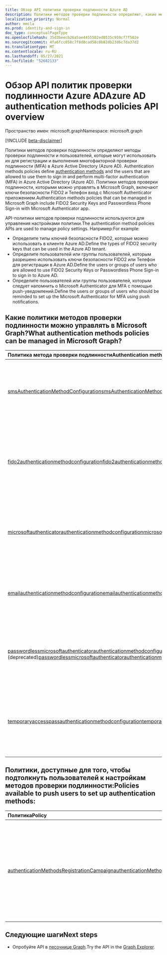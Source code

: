 ```yaml
---
title: Обзор API политики проверки подлинности Azure AD
description: Политики методов проверки подлинности определяют, какие методы проверки подлинности могут использоваться пользователями в Azure AD.
localization_priority: Normal
author: mmcla
ms.prod: identity-and-sign-in
doc_type: conceptualPageType
ms.openlocfilehash: 35d3beecb26a5ae4455502ed0535c959cf7f502e
ms.sourcegitcommit: 4fa6fcc058c7f8d8cad58c0b82db23d6c7da37d2
ms.translationtype: MT
ms.contentlocale: ru-RU
ms.lasthandoff: 05/27/2021
ms.locfileid: "52682133"
---
```

# <a name="azure-ad-authentication-methods-policies-api-overview"></a><span data-ttu-id="f1b8a-103">Обзор API политик проверки подлинности Azure AD</span><span class="sxs-lookup"><span data-stu-id="f1b8a-103">Azure AD authentication methods policies API overview</span></span>

<span data-ttu-id="f1b8a-104">Пространство имен: microsoft.graph</span><span class="sxs-lookup"><span data-stu-id="f1b8a-104">Namespace: microsoft.graph</span></span>

[!INCLUDE [beta-disclaimer](../../includes/beta-disclaimer.md)]

<span data-ttu-id="f1b8a-105">Политики методов проверки подлинности определяют методы проверки подлинности и пользователей, которые могут использовать их для регистрации и выполнения многофакторной проверки подлинности (MFA) в Azure Active Directory (Azure AD). [](/azure/active-directory/authentication/concept-authentication-methods)</span><span class="sxs-lookup"><span data-stu-id="f1b8a-105">Authentication methods policies define [authentication methods](/azure/active-directory/authentication/concept-authentication-methods) and the users that are allowed to use them to sign in and perform multi-factor authentication (MFA) in Azure Active Directory (Azure AD).</span></span> <span data-ttu-id="f1b8a-106">Политики методов проверки подлинности, которыми можно управлять в Microsoft Graph, включают ключи безопасности FIDO2 и Телефон вход с Microsoft Authenticator приложением.</span><span class="sxs-lookup"><span data-stu-id="f1b8a-106">Authentication methods policies that can be managed in Microsoft Graph include FIDO2 Security Keys and Passwordless Phone Sign-in with Microsoft Authenticator app.</span></span>

<span data-ttu-id="f1b8a-107">API-политики методов проверки подлинности используются для управления настройками политики.</span><span class="sxs-lookup"><span data-stu-id="f1b8a-107">The authentication method policies APIs are used to manage policy settings.</span></span> <span data-ttu-id="f1b8a-108">Например:</span><span class="sxs-lookup"><span data-stu-id="f1b8a-108">For example:</span></span>

* <span data-ttu-id="f1b8a-109">Определите типы ключей безопасности FIDO2, которые можно использовать в клиенте Azure AD.</span><span class="sxs-lookup"><span data-stu-id="f1b8a-109">Define the types of FIDO2 security keys that can be used in the Azure AD tenant.</span></span>
* <span data-ttu-id="f1b8a-110">Определите пользователей или группы пользователей, которым разрешено использовать ключи безопасности FIDO2 или Телефон для регистрации в Azure AD.</span><span class="sxs-lookup"><span data-stu-id="f1b8a-110">Define the users or groups of users who are allowed to use FIDO2 Security Keys or Passwordless Phone Sign-in to sign in to Azure AD.</span></span>
* <span data-ttu-id="f1b8a-111">Определите пользователей или группы пользователей, которым следует напомнить о Microsoft Authenticator для MFA с помощью push-уведомлений.</span><span class="sxs-lookup"><span data-stu-id="f1b8a-111">Define the users or groups of users who should be reminded to set up the Microsoft Authenticator for MFA using push notifications.</span></span>

## <a name="what-authentication-methods-policies-can-be-managed-in-microsoft-graph"></a><span data-ttu-id="f1b8a-112">Какие политики методов проверки подлинности можно управлять в Microsoft Graph?</span><span class="sxs-lookup"><span data-stu-id="f1b8a-112">What authentication methods policies can be managed in Microsoft Graph?</span></span>

|<span data-ttu-id="f1b8a-113">Политика метода проверки подлинности</span><span class="sxs-lookup"><span data-stu-id="f1b8a-113">Authentication method policy</span></span>       | <span data-ttu-id="f1b8a-114">Описание</span><span class="sxs-lookup"><span data-stu-id="f1b8a-114">Description</span></span> |
|:---------------------------|:------------|
|[<span data-ttu-id="f1b8a-115">smsAuthenticationMethodConfiguration</span><span class="sxs-lookup"><span data-stu-id="f1b8a-115">smsAuthenticationMethodConfiguration</span></span>](smsAuthenticationMethodConfiguration.md)| <span data-ttu-id="f1b8a-116">Определите пользователей, которые могут использовать текстовое сообщение в клиенте Azure AD.</span><span class="sxs-lookup"><span data-stu-id="f1b8a-116">Define users who can use Text Message on the Azure AD tenant.</span></span>|
|[<span data-ttu-id="f1b8a-117">fido2authenticationmethodconfiguration</span><span class="sxs-lookup"><span data-stu-id="f1b8a-117">fido2authenticationmethodconfiguration</span></span>](fido2authenticationmethodconfiguration.md)| <span data-ttu-id="f1b8a-118">Определите ограничения ключей безопасности FIDO2 и пользователей, которые могут использовать их для входов в Azure AD.</span><span class="sxs-lookup"><span data-stu-id="f1b8a-118">Define FIDO2 security key restrictions and users who can use them to sign in to Azure AD.</span></span>|
|[<span data-ttu-id="f1b8a-119">microsoftauthenticatorauthenticationmethodconfiguration</span><span class="sxs-lookup"><span data-stu-id="f1b8a-119">microsoftauthenticatorauthenticationmethodconfiguration</span></span>](microsoftauthenticatorauthenticationmethodconfiguration.md)|<span data-ttu-id="f1b8a-120">Определите пользователей, которые могут Microsoft Authenticator в клиенте Azure AD.</span><span class="sxs-lookup"><span data-stu-id="f1b8a-120">Define users who can use Microsoft Authenticator on the Azure AD tenant.</span></span>|
|[<span data-ttu-id="f1b8a-121">emailauthenticationmethodconfiguration</span><span class="sxs-lookup"><span data-stu-id="f1b8a-121">emailauthenticationmethodconfiguration</span></span>](emailauthenticationmethodconfiguration.md)|<span data-ttu-id="f1b8a-122">Определите пользователей, которые могут использовать OTP электронной почты в клиенте Azure AD.</span><span class="sxs-lookup"><span data-stu-id="f1b8a-122">Define users who can use email OTP on the Azure AD tenant.</span></span>|
|<span data-ttu-id="f1b8a-123">[passwordlessmicrosoftauthenticatorauthenticationmethodconfiguration](passwordlessmicrosoftauthenticatorauthenticationmethodconfiguration.md) (deprecated)</span><span class="sxs-lookup"><span data-stu-id="f1b8a-123">[passwordlessmicrosoftauthenticatorauthenticationmethodconfiguration](passwordlessmicrosoftauthenticatorauthenticationmethodconfiguration.md) (deprecated)</span></span>|<span data-ttu-id="f1b8a-124">Определите пользователей, которые могут использовать Телефон для регистрации в Azure AD.</span><span class="sxs-lookup"><span data-stu-id="f1b8a-124">Define users who can use Passwordless Phone Sign-in to sign in to Azure AD.</span></span>|
|[<span data-ttu-id="f1b8a-125">temporaryaccesspassauthenticationmethodconfiguration</span><span class="sxs-lookup"><span data-stu-id="f1b8a-125">temporaryaccesspassauthenticationmethodconfiguration</span></span>](temporaryaccesspassauthenticationmethodconfiguration.md)|<span data-ttu-id="f1b8a-126">Определите пользователей, которые могут использовать временный пропуск доступа для входов в Azure AD.</span><span class="sxs-lookup"><span data-stu-id="f1b8a-126">Define users who can use Temporary Access Pass to sign in to Azure AD.</span></span>|

## <a name="policies-available-to-push-users-to-set-up-authentication-methods"></a><span data-ttu-id="f1b8a-127">Политики, доступные для того, чтобы подтолкнуть пользователей к настройкам методов проверки подлинности:</span><span class="sxs-lookup"><span data-stu-id="f1b8a-127">Policies available to push users to set up authentication methods:</span></span>
|<span data-ttu-id="f1b8a-128">Политика</span><span class="sxs-lookup"><span data-stu-id="f1b8a-128">Policy</span></span>       | <span data-ttu-id="f1b8a-129">Описание</span><span class="sxs-lookup"><span data-stu-id="f1b8a-129">Description</span></span> |
|:---------------------------|:------------|
|[<span data-ttu-id="f1b8a-130">authenticationMethodsRegistrationCampaign</span><span class="sxs-lookup"><span data-stu-id="f1b8a-130">authenticationMethodsRegistrationCampaign</span></span>](authenticationmethodsregistrationcampaign.md)| <span data-ttu-id="f1b8a-131">Определите пользователей, которым следует напомнить о том, как настроить метод проверки подлинности (поддерживается только для Microsoft Authenticator).</span><span class="sxs-lookup"><span data-stu-id="f1b8a-131">Define users who should be reminded to set up an authentication method (only supported for the Microsoft Authenticator).</span></span>|

## <a name="next-steps"></a><span data-ttu-id="f1b8a-132">Следующие шаги</span><span class="sxs-lookup"><span data-stu-id="f1b8a-132">Next steps</span></span>

* <span data-ttu-id="f1b8a-133">Опробуйте API в [песочнице Graph](https://developer.microsoft.com/graph/graph-explorer).</span><span class="sxs-lookup"><span data-stu-id="f1b8a-133">Try the API in the [Graph Explorer](https://developer.microsoft.com/graph/graph-explorer).</span></span>
